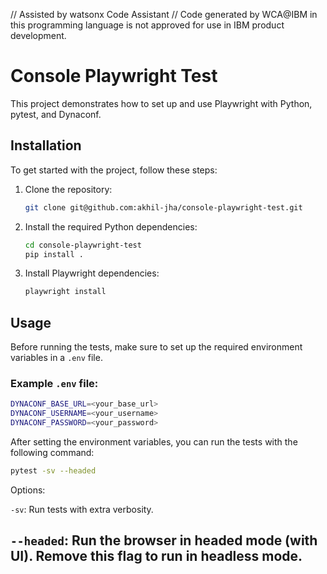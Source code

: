 // Assisted by watsonx Code Assistant
// Code generated by WCA@IBM in this programming language is not approved for use in IBM product development.
# Console Playwright Test

This project demonstrates how to set up and use Playwright with Python, pytest, and Dynaconf.

## Installation

To get started with the project, follow these steps:

1. Clone the repository:
    ```bash
    git clone git@github.com:akhil-jha/console-playwright-test.git
    ```

2. Install the required Python dependencies:
    ```bash
    cd console-playwright-test
    pip install .
    ```

3. Install Playwright dependencies:
    ```bash
    playwright install
    ```

## Usage

Before running the tests, make sure to set up the required environment variables in a `.env` file.

### Example `.env` file:

```bash
DYNACONF_BASE_URL=<your_base_url>
DYNACONF_USERNAME=<your_username>
DYNACONF_PASSWORD=<your_password>
```

After setting the environment variables, you can run the tests with the following command:
```bash
pytest -sv --headed
```

Options:

`-sv`: Run tests with extra verbosity.

`--headed`: Run the browser in headed mode (with UI). Remove this flag to run in headless mode.
---
